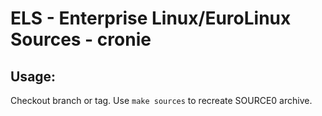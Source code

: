 # ELS - Enterprise Linux/EuroLinux Sources - cronie
 
## Usage:
  Checkout branch or tag. Use `make sources` to recreate  SOURCE0 archive.
